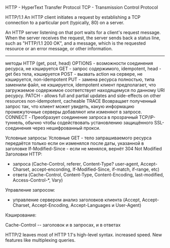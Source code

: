 HTTP - HyperText Transfer Protocol
TCP - Transmission Control Protocol


HTTP/1.1
An HTTP client initiates a request by establishing a TCP connection to a particular port (typically, 80) on a server.

An HTTP server listening on that port waits for a client's request message.
When the server receives the request, the server sends back a status line, such as "HTTP/1.1 200 OK", and a message, which is the requested resource or an error message, or other information.

------------------------------------------------------------------

методы HTTP (get, post, head)
   OPTIONS - возможности соединения ресурса, не кэшируется
   GET - запрос содержимого, idempotent, 
   head - get без тела, кэшируется
   POST - вызвать action на сервере, не кэшируется, non-idempotent
   PUT  - замена ресурса полностью, типа заменили файл, не кэшируется, idempotent
        клиент предполагает, что загружаемое содержимое соответствует находящемуся по данному URI ресурсу.
   PATCH - allows full and partial updates and side-effects on other resources
          non-idempotent, cacheable
   TRACE
     Возвращает полученный запрос так, что клиент может увидеть, какую информацию промежуточные серверы добавляют или изменяют в запросе.
   CONNECT
     - Преобразует соединение запроса в прозрачный TCP/IP-туннель, обычно чтобы содействовать установлению защищённого SSL-соединения через нешифрованный прокси.

   Условные запросы:
   Условные GET 
    - тело запрашиваемого ресурса передаётся только если он изменялся после даты, указанной в заголовке If-Modified-Since
        - если не менялся, вернёт 304 Not Modified
Заголовки HTTP:
- запроса (Cache-Control, referer, Content-Type? user-agent, Accept-Charset, accept-enconding, If-Modified-Since, if-match, if-range, etc)
- ответа (Cache-Control, Content-Type, Content-Encoding, last-modified, Access-Control-*, Vary)

Управление запросом:
- управление сервером
  анализ заголовков клиента (Accept, Accept-Charset, Accept-Encoding, Accept-Languages и User-Agent)

Кэширование:

Cache-Control -- заголовок и в запросах, и в ответах







HTTP/2
leaves most of HTTP 1.1's high-level syntax.
increased speed.
New features like multiplexing queries.






